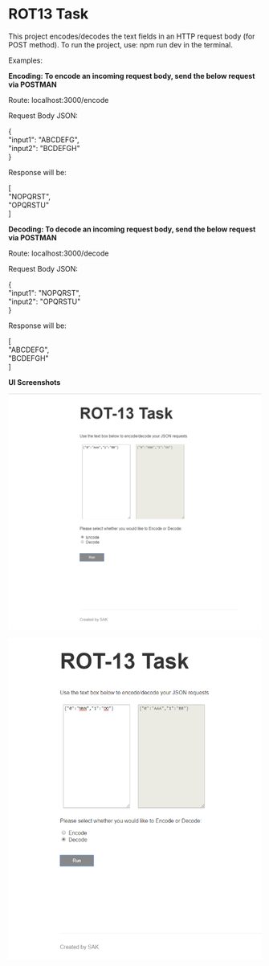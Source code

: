 # ROT13 Task


This project encodes/decodes the text fields in an HTTP request body (for POST method). To run the project, use: npm run dev in the terminal.

Examples:

<strong>Encoding: To encode an incoming request body, send the below request via POSTMAN </strong>

Route: localhost:3000/encode

Request Body JSON: 

{ <br />
	"input1": "ABCDEFG", <br />
	"input2": "BCDEFGH" <br />
}

Response will be:

[<br />
    "NOPQRST", <br />
    "OPQRSTU" <br />
]




<strong>Decoding: To decode an incoming request body, send the below request via POSTMAN</strong>

Route: localhost:3000/decode

Request Body JSON: 

{ <br />
	"input1": "NOPQRST", <br />
	"input2": "OPQRSTU" <br />
}


Response will be:

[ <br />
    "ABCDEFG", <br />
    "BCDEFGH" <br />
]


<strong>UI Screenshots</strong>

![Encoding Data](screenshots/encode.png "Encoding Data")


![Decoding Data](screenshots/decode.png "Decoding Data")